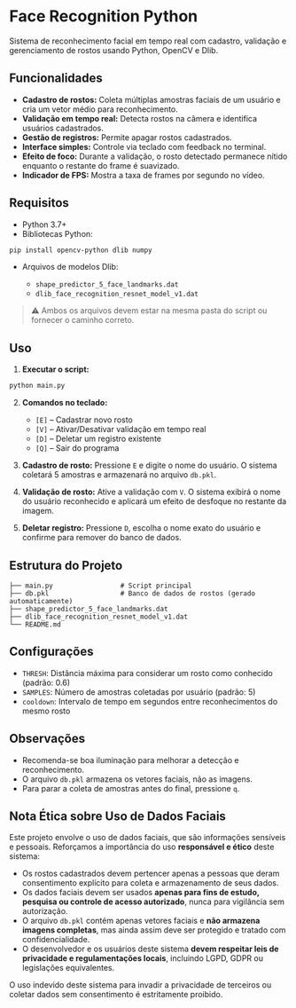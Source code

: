 # Face Recognition Python

Sistema de reconhecimento facial em tempo real com cadastro, validação e gerenciamento de rostos usando Python, OpenCV e Dlib.

## Funcionalidades

* **Cadastro de rostos:** Coleta múltiplas amostras faciais de um usuário e cria um vetor médio para reconhecimento.
* **Validação em tempo real:** Detecta rostos na câmera e identifica usuários cadastrados.
* **Gestão de registros:** Permite apagar rostos cadastrados.
* **Interface simples:** Controle via teclado com feedback no terminal.
* **Efeito de foco:** Durante a validação, o rosto detectado permanece nítido enquanto o restante do frame é suavizado.
* **Indicador de FPS:** Mostra a taxa de frames por segundo no vídeo.

## Requisitos

* Python 3.7+
* Bibliotecas Python:

```bash
pip install opencv-python dlib numpy
```

* Arquivos de modelos Dlib:

  * `shape_predictor_5_face_landmarks.dat`
  * `dlib_face_recognition_resnet_model_v1.dat`

> ⚠️ Ambos os arquivos devem estar na mesma pasta do script ou fornecer o caminho correto.

## Uso

1. **Executar o script:**

```bash
python main.py
```

2. **Comandos no teclado:**

   * `[E]` – Cadastrar novo rosto
   * `[V]` – Ativar/Desativar validação em tempo real
   * `[D]` – Deletar um registro existente
   * `[Q]` – Sair do programa

3. **Cadastro de rosto:**
   Pressione `E` e digite o nome do usuário. O sistema coletará 5 amostras e armazenará no arquivo `db.pkl`.

4. **Validação de rosto:**
   Ative a validação com `V`. O sistema exibirá o nome do usuário reconhecido e aplicará um efeito de desfoque no restante da imagem.

5. **Deletar registro:**
   Pressione `D`, escolha o nome exato do usuário e confirme para remover do banco de dados.

## Estrutura do Projeto

```
├── main.py                 # Script principal
├── db.pkl                  # Banco de dados de rostos (gerado automaticamente)
├── shape_predictor_5_face_landmarks.dat
├── dlib_face_recognition_resnet_model_v1.dat
└── README.md
```

## Configurações

* `THRESH`: Distância máxima para considerar um rosto como conhecido (padrão: 0.6)
* `SAMPLES`: Número de amostras coletadas por usuário (padrão: 5)
* `cooldown`: Intervalo de tempo em segundos entre reconhecimentos do mesmo rosto

## Observações

* Recomenda-se boa iluminação para melhorar a detecção e reconhecimento.
* O arquivo `db.pkl` armazena os vetores faciais, não as imagens.
* Para parar a coleta de amostras antes do final, pressione `q`.

## Nota Ética sobre Uso de Dados Faciais

Este projeto envolve o uso de dados faciais, que são informações sensíveis e pessoais. Reforçamos a importância do uso **responsável e ético** deste sistema:

* Os rostos cadastrados devem pertencer apenas a pessoas que deram consentimento explícito para coleta e armazenamento de seus dados.
* Os dados faciais devem ser usados **apenas para fins de estudo, pesquisa ou controle de acesso autorizado**, nunca para vigilância sem autorização.
* O arquivo `db.pkl` contém apenas vetores faciais e **não armazena imagens completas**, mas ainda assim deve ser protegido e tratado com confidencialidade.
* O desenvolvedor e os usuários deste sistema **devem respeitar leis de privacidade e regulamentações locais**, incluindo LGPD, GDPR ou legislações equivalentes.

O uso indevido deste sistema para invadir a privacidade de terceiros ou coletar dados sem consentimento é estritamente proibido.
